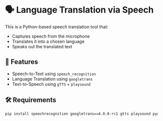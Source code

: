 # 🗣️ Language Translation via Speech

This is a Python-based speech translation tool that:
- Captures speech from the microphone
- Translates it into a chosen language
- Speaks out the translated text

## 🚀 Features

- Speech-to-Text using `speech_recognition`
- Language Translation using `googletrans`
- Text-to-Speech using `gTTS` + `playsound`

## 🛠️ Requirements

```bash
pip install speechrecognition googletrans==4.0.0-rc1 gtts playsound pyaudio
